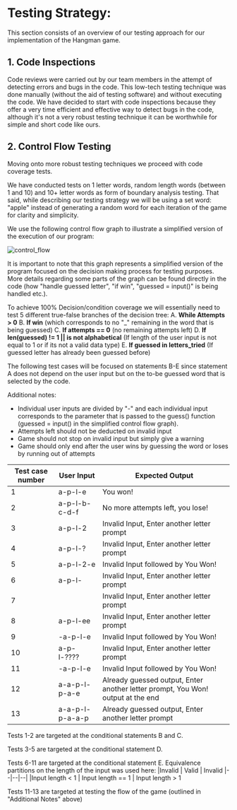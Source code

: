 # Testing Strategy:

This section consists of an overview of our testing approach for our implementation of the Hangman game.


## 1. Code Inspections
Code reviews were carried out by our team members in the attempt of detecting errors and bugs in the code. This low-tech testing technique was done manually (without the aid of testing software) and without executing the code. We have decided to start with code inspections because they offer a very time efficient and effective way to detect bugs in the code, although it's not a very robust testing technique it can be worthwhile for simple and short code like ours.

## 2. Control Flow Testing

Moving onto more robust testing techniques we proceed with code coverage tests.

We have conducted tests on 1 letter words, random length words (between 1 and 10) and 10+ letter words as form of boundary analysis testing.
That said, while describing our testing strategy we will be using a set word: "apple" instead of generating a random word for each iteration of the game for clarity and simplicity.


We use the following control flow graph to illustrate a simplified version of the execution of our program:

![control_flow](https://user-images.githubusercontent.com/49749992/168287967-f4ab52ec-f200-4451-92d5-b0dda18ee3ae.jpg)

It is important to note that this graph represents a simplified version of the program focused on the decision making process for testing purposes. More details regarding some parts of the graph can be found directly in the code (how "handle guessed letter", "if win", "guessed = input()" is being handled etc.).

To achieve 100% Decision/condition coverage we will essentially need to test 5 different true-false branches of the decision tree:
A. **While Attempts > 0**
B. **If win** (which corresponds to no "_" remaining in the word that is being guessed)
C. **If attempts == 0** (no remaining attempts left)
D. **If len(guessed) != 1 || is not alphabetical** (If length of the user input is not equal to 1 or if its not a valid data type)
E. **If guessed in letters_tried** (If guessed letter has already been guessed before)

The following test cases will be focused on statements B-E since statement A does not depend on the user input but on the to-be guessed word that is selected by the code.

Additional notes:
 - Individual user inputs are divided by "-" and each individual input corresponds to the parameter that is passed to the guess() function (guessed = input() in the simplified control flow graph).
 - Attempts left should not be deducted on invalid input
 - Game should not stop on invalid input but simply give a warning
 - Game should only end after the user wins by guessing the word or loses by running out of attempts
 
|Test case number  | User Input | Expected Output
|--|--|--|
| 1 | a-p-l-e  | You won!|
| 2 | a-p-l-b-c-d-f | No more attempts left, you lose!|
| 3 | a-p-l-2  | Invalid Input, Enter another letter prompt |
| 4 | a-p-l-?   | Invalid Input, Enter another letter prompt |
| 5 | a-p-l-2-e | Invalid Input followed by You Won! |
| 6 | a-p-l-   | Invalid Input, Enter another letter prompt |
| 7 |  | Invalid Input, Enter another letter prompt |
| 8 | a-p-l-ee  | Invalid Input, Enter another letter prompt |
| 9 | -a-p-l-e | Invalid Input followed by You Won! |
| 10 | a-p-l-????  | Invalid Input, Enter another letter prompt |
| 11 | -a-p-l-e | Invalid Input followed by You Won! |
| 12 | a-a-p-l-p-a-e | Already guessed output, Enter another letter prompt, You Won! output at the end |
| 13 | a-a-p-l-p-a-a-p | Already guessed output, Enter another letter prompt |

Tests 1-2 are targeted at the conditional statements B and C.

Tests 3-5 are targeted at the conditional statement D.

Tests 6-11 are targeted at the conditional statement E. Equivalence partitions on the length of the input was used here:
|Invalid  | Valid | Invalid
|--|--|--|
|Input length < 1  | Input length == 1 | Input length > 1

Tests 11-13 are targeted at testing the flow of the game (outlined in "Additional Notes" above)
